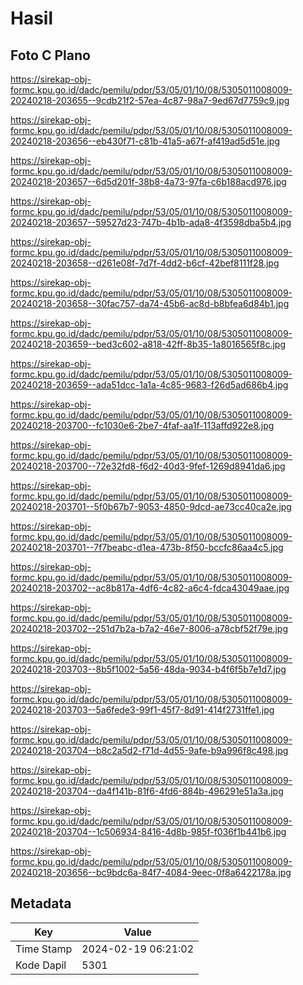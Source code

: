 # Hasil

## Foto C Plano

https://sirekap-obj-formc.kpu.go.id/dadc/pemilu/pdpr/53/05/01/10/08/5305011008009-20240218-203655--9cdb21f2-57ea-4c87-98a7-9ed67d7759c9.jpg

https://sirekap-obj-formc.kpu.go.id/dadc/pemilu/pdpr/53/05/01/10/08/5305011008009-20240218-203656--eb430f71-c81b-41a5-a67f-af419ad5d51e.jpg

https://sirekap-obj-formc.kpu.go.id/dadc/pemilu/pdpr/53/05/01/10/08/5305011008009-20240218-203657--6d5d201f-38b8-4a73-97fa-c6b188acd976.jpg

https://sirekap-obj-formc.kpu.go.id/dadc/pemilu/pdpr/53/05/01/10/08/5305011008009-20240218-203657--59527d23-747b-4b1b-ada8-4f3598dba5b4.jpg

https://sirekap-obj-formc.kpu.go.id/dadc/pemilu/pdpr/53/05/01/10/08/5305011008009-20240218-203658--d261e08f-7d7f-4dd2-b6cf-42bef8111f28.jpg

https://sirekap-obj-formc.kpu.go.id/dadc/pemilu/pdpr/53/05/01/10/08/5305011008009-20240218-203658--30fac757-da74-45b6-ac8d-b8bfea6d84b1.jpg

https://sirekap-obj-formc.kpu.go.id/dadc/pemilu/pdpr/53/05/01/10/08/5305011008009-20240218-203659--bed3c602-a818-42ff-8b35-1a8016565f8c.jpg

https://sirekap-obj-formc.kpu.go.id/dadc/pemilu/pdpr/53/05/01/10/08/5305011008009-20240218-203659--ada51dcc-1a1a-4c85-9683-f26d5ad686b4.jpg

https://sirekap-obj-formc.kpu.go.id/dadc/pemilu/pdpr/53/05/01/10/08/5305011008009-20240218-203700--fc1030e6-2be7-4faf-aa1f-113affd922e8.jpg

https://sirekap-obj-formc.kpu.go.id/dadc/pemilu/pdpr/53/05/01/10/08/5305011008009-20240218-203700--72e32fd8-f6d2-40d3-9fef-1269d8941da6.jpg

https://sirekap-obj-formc.kpu.go.id/dadc/pemilu/pdpr/53/05/01/10/08/5305011008009-20240218-203701--5f0b67b7-9053-4850-9dcd-ae73cc40ca2e.jpg

https://sirekap-obj-formc.kpu.go.id/dadc/pemilu/pdpr/53/05/01/10/08/5305011008009-20240218-203701--7f7beabc-d1ea-473b-8f50-bccfc86aa4c5.jpg

https://sirekap-obj-formc.kpu.go.id/dadc/pemilu/pdpr/53/05/01/10/08/5305011008009-20240218-203702--ac8b817a-4df6-4c82-a6c4-fdca43049aae.jpg

https://sirekap-obj-formc.kpu.go.id/dadc/pemilu/pdpr/53/05/01/10/08/5305011008009-20240218-203702--251d7b2a-b7a2-46e7-8006-a78cbf52f79e.jpg

https://sirekap-obj-formc.kpu.go.id/dadc/pemilu/pdpr/53/05/01/10/08/5305011008009-20240218-203703--8b5f1002-5a56-48da-9034-b4f6f5b7e1d7.jpg

https://sirekap-obj-formc.kpu.go.id/dadc/pemilu/pdpr/53/05/01/10/08/5305011008009-20240218-203703--5a6fede3-99f1-45f7-8d91-414f2731ffe1.jpg

https://sirekap-obj-formc.kpu.go.id/dadc/pemilu/pdpr/53/05/01/10/08/5305011008009-20240218-203704--b8c2a5d2-f71d-4d55-9afe-b9a996f8c498.jpg

https://sirekap-obj-formc.kpu.go.id/dadc/pemilu/pdpr/53/05/01/10/08/5305011008009-20240218-203704--da4f141b-81f6-4fd6-884b-496291e51a3a.jpg

https://sirekap-obj-formc.kpu.go.id/dadc/pemilu/pdpr/53/05/01/10/08/5305011008009-20240218-203704--1c506934-8416-4d8b-985f-f036f1b441b6.jpg

https://sirekap-obj-formc.kpu.go.id/dadc/pemilu/pdpr/53/05/01/10/08/5305011008009-20240218-203656--bc9bdc6a-84f7-4084-9eec-0f8a6422178a.jpg


## Metadata

| Key        | Value               |
| ---------- | ------------------- |
| Time Stamp | 2024-02-19 06:21:02 |
| Kode Dapil | 5301                |



